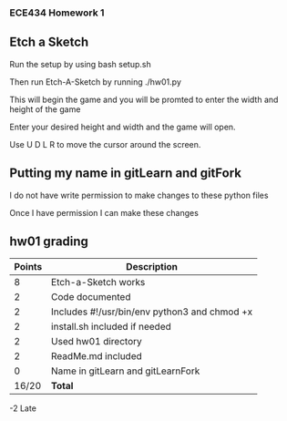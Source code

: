 ### ECE434 Homework 1

## Etch a Sketch
Run the setup by using bash setup.sh

Then run Etch-A-Sketch by running ./hw01.py

This will begin the game and you will be promted to enter the width and height of the game

Enter your desired height and width and the game will open. 

Use U D L R to move the cursor around the screen.

## Putting my name in gitLearn and gitFork
I do not have write permission to make changes to these python files

Once I have permission I can make these changes

## hw01 grading

| Points      | Description |
| ----------- | ----------- |
|  8 | Etch-a-Sketch works 
|  2 | Code documented
|  2 | Includes #!/usr/bin/env python3 and chmod +x
|  2 | install.sh included if needed
|  2 | Used hw01 directory
|  2 | ReadMe.md included 
|  0 | Name in gitLearn and gitLearnFork
|  16/20 | **Total**

-2 Late